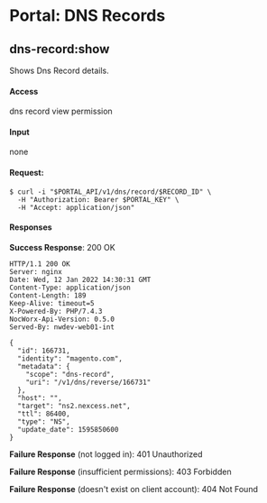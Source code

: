 # Portal: DNS Records

## dns-record:show
Shows Dns Record details.

#### Access
dns record view permission

#### Input
none

#### Request:
```
$ curl -i "$PORTAL_API/v1/dns/record/$RECORD_ID" \
  -H "Authorization: Bearer $PORTAL_KEY" \
  -H "Accept: application/json"
```

#### Responses
**Success Response**: 200 OK
```
HTTP/1.1 200 OK
Server: nginx
Date: Wed, 12 Jan 2022 14:30:31 GMT
Content-Type: application/json
Content-Length: 189
Keep-Alive: timeout=5
X-Powered-By: PHP/7.4.3
NocWorx-Api-Version: 0.5.0
Served-By: nwdev-web01-int

{
  "id": 166731,
  "identity": "magento.com",
  "metadata": {
    "scope": "dns-record",
    "uri": "/v1/dns/reverse/166731"
  },
  "host": "",
  "target": "ns2.nexcess.net",
  "ttl": 86400,
  "type": "NS",
  "update_date": 1595850600
}
```

**Failure Response** (not logged in): 401 Unauthorized

**Failure Response** (insufficient permissions): 403 Forbidden

**Failure Response** (doesn't exist on client account): 404 Not Found
